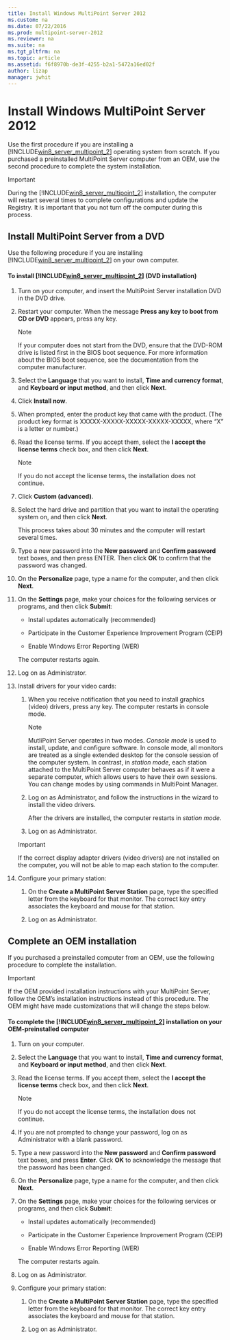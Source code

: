 ```yaml
---
title: Install Windows MultiPoint Server 2012
ms.custom: na
ms.date: 07/22/2016
ms.prod: multipoint-server-2012
ms.reviewer: na
ms.suite: na
ms.tgt_pltfrm: na
ms.topic: article
ms.assetid: f6f8970b-de3f-4255-b2a1-5472a16ed02f
author: lizap
manager: jwhit
---
```

# Install Windows MultiPoint Server 2012
Use the first procedure if you are installing a [!INCLUDE[win8_server_multipoint_2](../../../compute/remote-desktop-services/multipoint-1/includes/win8_server_multipoint_2_md.md)] operating system from scratch. If you purchased a preinstalled MultiPoint Server computer from an OEM, use the second procedure to complete the system installation.  
  
> [!IMPORTANT]  
> During the [!INCLUDE[win8_server_multipoint_2](../../../compute/remote-desktop-services/multipoint-1/includes/win8_server_multipoint_2_md.md)] installation, the computer will restart several times to complete configurations and update the Registry. It is important that you not turn off the computer during this process.  
  
## Install MultiPoint Server from a DVD  
Use the following procedure if you are installing [!INCLUDE[win8_server_multipoint_2](../../../compute/remote-desktop-services/multipoint-1/includes/win8_server_multipoint_2_md.md)] on your own computer.  
  
#### To install [!INCLUDE[win8_server_multipoint_2](../../../compute/remote-desktop-services/multipoint-1/includes/win8_server_multipoint_2_md.md)] \(DVD installation\)  
  
1.  Turn on your computer, and insert the MultiPoint Server installation DVD in the DVD drive.  
  
2.  Restart your computer. When the message **Press any key to boot from CD or DVD** appears, press any key.  
  
    > [!NOTE]  
    > If your computer does not start from the DVD, ensure that the DVD\-ROM drive is listed first in the BIOS boot sequence. For more information about the BIOS boot sequence, see the documentation from the computer manufacturer.  
  
3.  Select the **Language** that you want to install, **Time and currency format**, and **Keyboard or input method**, and then click **Next**.  
  
4.  Click **Install now**.  
  
5.  When prompted, enter the product key that came with the product. \(The product key format is XXXXX\-XXXXX\-XXXXX\-XXXXX\-XXXXX, where “X” is a letter or number.\)  
  
6.  Read the license terms. If you accept them, select the **I accept the license terms** check box, and then click **Next**.  
  
    > [!NOTE]  
    > If you do not accept the license terms, the installation does not continue.  
  
7.  Click **Custom \(advanced\)**.  
  
8.  Select the hard drive and partition that you want to install the operating system on, and then click **Next**.  
  
    This process takes about 30 minutes and the computer will restart several times.  
  
9. Type a new password into the **New password** and **Confirm password** text boxes, and then press ENTER. Then click **OK** to confirm that the password was changed.  
  
10. On the **Personalize** page, type a name for the computer, and then click **Next**.  
  
11. On the **Settings** page, make your choices for the following services or programs, and then click **Submit**:  
  
    -   Install updates automatically \(recommended\)  
  
    -   Participate in the Customer Experience Improvement Program \(CEIP\)  
  
    -   Enable Windows Error Reporting \(WER\)  
  
    The computer restarts again.  
  
12. Log on as Administrator.  
  
13. Install drivers for your video cards:  
  
    1.  When you receive notification that you need to install graphics \(video\) drivers, press any key. The computer restarts in console mode.  
  
        > [!NOTE]  
        > MutliPoint Server operates in two modes. *Console mode* is used to install, update, and configure software. In console mode, all monitors are treated as a single extended desktop for the console session of the computer system. In contrast, in *station mode*, each station attached to the MultiPoint Server computer behaves as if it were a separate computer, which allows users to have their own sessions. You can change modes by using commands in MultiPoint Manager.  
  
    2.  Log on as Administrator, and follow the instructions in the wizard to install the video drivers.  
  
        After the drivers are installed, the computer restarts in *station mode*.  
  
    3.  Log on as Administrator.  
  
    > [!IMPORTANT]  
    > If the correct display adapter drivers \(video drivers\) are not installed on the computer, you will not be able to map each station to the computer.  
  
14. Configure your primary station:  
  
    1.  On the **Create a MultiPoint Server Station** page, type the specified letter from the keyboard for that monitor. The correct key entry associates the keyboard and mouse for that station.  
  
    2.  Log on as Administrator.  
  
## Complete an OEM installation  
If you purchased a preinstalled computer from an OEM, use the following procedure to complete the installation.  
  
> [!IMPORTANT]  
> If the OEM provided installation instructions with your MultiPoint Server, follow the OEM’s installation instructions instead of this procedure. The OEM might have made customizations that will change the steps below.  
  
#### To complete the [!INCLUDE[win8_server_multipoint_2](../../../compute/remote-desktop-services/multipoint-1/includes/win8_server_multipoint_2_md.md)] installation on your OEM\-preinstalled computer  
  
1.  Turn on your computer.  
  
2.  Select the **Language** that you want to install, **Time and currency format**, and **Keyboard or input method**, and then click **Next**.  
  
3.  Read the license terms. If you accept them, select the **I accept the license terms** check box, and then click **Next**.  
  
    > [!NOTE]  
    > If you do not accept the license terms, the installation does not continue.  
  
4.  If you are not prompted to change your password, log on as Administrator with a blank password.  
  
5.  Type a new password into the **New password** and **Confirm password** text boxes, and press **Enter**. Click **OK** to acknowledge the message that the password has been changed.  
  
6.  On the **Personalize** page, type a name for the computer, and then click **Next**.  
  
7.  On the **Settings** page, make your choices for the following services or programs, and then click **Submit**:  
  
    -   Install updates automatically \(recommended\)  
  
    -   Participate in the Customer Experience Improvement Program \(CEIP\)  
  
    -   Enable Windows Error Reporting \(WER\)  
  
    The computer restarts again.  
  
8.  Log on as Administrator.  
  
9. Configure your primary station:  
  
    1.  On the **Create a MultiPoint Server Station** page, type the specified letter from the keyboard for that monitor. The correct key entry associates the keyboard and mouse for that station.  
  
    2.  Log on as Administrator.  
  
